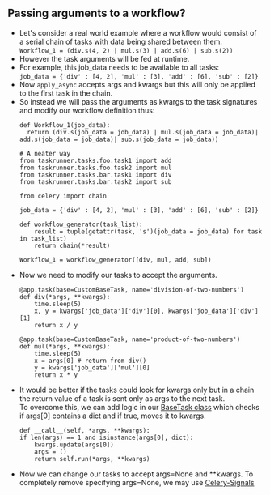 ## Passing arguments to a workflow?

* Let's consider a real world example where a workflow would consist of a serial chain of tasks with data being shared between them.  
  `Workflow_1 = (div.s(4, 2) | mul.s(3) | add.s(6) | sub.s(2))`
* However the task arguments will be fed at runtime.  
* For example, this job_data needs to be available to all tasks:  
  `job_data = {'div' : [4, 2], 'mul' : [3], 'add' : [6], 'sub' : [2]}`
* Now `apply_async` accepts args and kwargs but this will only be applied to the first task in the chain.
* So instead we will pass the arguments as kwargs to the task signatures and modify our workflow definition thus:
  ```
  def Workflow_1(job_data):
    return (div.s(job_data = job_data) | mul.s(job_data = job_data)| add.s(job_data = job_data)| sub.s(job_data = job_data))
  
  # A neater way
  from taskrunner.tasks.foo.task1 import add
  from taskrunner.tasks.foo.task2 import mul
  from taskrunner.tasks.bar.task1 import div
  from taskrunner.tasks.bar.task2 import sub

  from celery import chain

  job_data = {'div' : [4, 2], 'mul' : [3], 'add' : [6], 'sub' : [2]}
  
  def workflow_generator(task_list):
      result = tuple(getattr(task, 's')(job_data = job_data) for task in task_list)
      return chain(*result)
  
  Workflow_1 = workflow_generator([div, mul, add, sub]) 
  ```
* Now we need to modify our tasks to accept the arguments.  
  ```
  @app.task(base=CustomBaseTask, name='division-of-two-numbers')
  def div(*args, **kwargs):
      time.sleep(5)
      x, y = kwargs['job_data']['div'][0], kwargs['job_data']['div'][1]
      return x / y
  
  @app.task(base=CustomBaseTask, name='product-of-two-numbers')
  def mul(*args, **kwargs):
      time.sleep(5)
      x = args[0] # return from div()
      y = kwargs['job_data']['mul'][0]
      return x * y
  ```
* It would be better if the tasks could look for kwargs only but in a chain the return value of a task is sent only as args to the next task.  
  To overcome this, we can add logic in our [BaseTask class][1] which checks if args[0] contains a dict and if true, moves it to kwargs.
  ```
  def __call__(self, *args, **kwargs):
  if len(args) == 1 and isinstance(args[0], dict):
      kwargs.update(args[0])
      args = ()
      return self.run(*args, **kwargs)
  ```
* Now we can change our tasks to accept args=None and **kwargs. To completely remove specifying args=None, we may use [Celery-Signals][2]
 

[1]: taskrunner/tasks/baseTask.py#L10-13
[2]: https://docs.celeryproject.org/en/latest/userguide/signals.html


